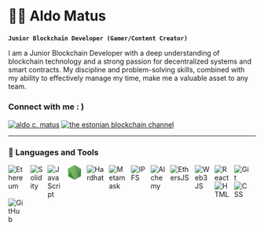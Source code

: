 # 👨‍🚀 Aldo Matus

**`Junior Blockchain Developer (Gamer/Content Creator)`** 

I am a Junior Blockchain Developer with a deep understanding of blockchain technology and a strong passion for decentralized systems and smart contracts. My discipline and problem-solving skills, combined with my ability to effectively manage my time, make me a valuable asset to any team. 

### Connect with me : )

<p align="left">
<a href="https://linkedin.com/in/aldo-matus117/" target="blank"><img align="center" src="https://raw.githubusercontent.com/rahuldkjain/github-profile-readme-generator/master/src/images/icons/Social/linked-in-alt.svg" alt="aldo c. matus" height="30" width="40" /></a>
<a href="https://www.youtube.com/@E-ChainChannel/featured" target="blank"><img align="center" src="https://raw.githubusercontent.com/rahuldkjain/github-profile-readme-generator/master/src/images/icons/Social/youtube.svg" alt="the estonian blockchain channel" height="30" width="40" /></a>
</p>

---

### 🧰 Languages and Tools

<img align="left" alt="Ethereum" width="35px" style="padding-right:10px;" src="https://cdn-icons-png.flaticon.com/512/1777/1777889.png" />
<img align="left" alt="Solidity" width="25px" style="padding-right:10px;" src="https://upload.wikimedia.org/wikipedia/commons/9/98/Solidity_logo.svg"/>
<img align="left" alt="JavaScript" width="30px" style="padding-right:10px;" src="https://cdn.jsdelivr.net/gh/devicons/devicon/icons/javascript/javascript-plain.svg" />
<img align="left" alt="NodeJS" width="30px" style="padding-right:10px;" src="https://raw.githubusercontent.com/github/explore/80688e429a7d4ef2fca1e82350fe8e3517d3494d/topics/nodejs/nodejs.png" />
<img align="left" alt="Hardhat" width="35px" style="padding-right:10px;" src="https://seeklogo.com/images/H/hardhat-logo-888739EBB4-seeklogo.com.png" />
<img align="left" alt="Metamask" width="35px" style="padding-right:10px;" src="https://upload.wikimedia.org/wikipedia/commons/thumb/3/36/MetaMask_Fox.svg/512px-MetaMask_Fox.svg.png?20220831120339" />
<img align="left" alt="IPFS" width="30px" style="padding-right:10px;" src="https://upload.wikimedia.org/wikipedia/commons/1/18/Ipfs-logo-1024-ice-text.png" />
<img align="left" alt="Alchemy" width="30px" style="padding-right:10px;" src="https://cdn-images-1.medium.com/max/1200/1*CdsRz3lSVUId4gN_AdIJPQ.png" />
<img align="left" alt="EthersJS" width="40px" style="padding-right:10px;" src="https://seeklogo.com/images/E/ethers-logo-D5B86204D8-seeklogo.com.png" />
<img align="left" alt="Web3JS" width="30px" style="padding-right:10px;" src="https://seeklogo.com/images/W/web3js-logo-62DEE79B50-seeklogo.com.png?v=637807958120000000" />
<img align="left" alt="React" width="30px" style="padding-right:10px;" src="https://cdn.jsdelivr.net/gh/devicons/devicon/icons/react/react-original.svg" />
<img align="left" alt="Git" width="30px" style="padding-right:10px;" src="https://cdn.jsdelivr.net/gh/devicons/devicon/icons/git/git-original.svg" />
<img align="left" alt="HTML" width="30px" style="padding-right:10px;" src="https://cdn.jsdelivr.net/gh/devicons/devicon/icons/html5/html5-plain.svg" />
<img align="left" alt="CSS" width="30px" style="padding-right:10px;" src="https://cdn.jsdelivr.net/gh/devicons/devicon/icons/css3/css3-plain.svg" />
<img align="left" alt="GitHub" width="30px" style="padding-right:10px;" src="https://cdn.jsdelivr.net/gh/devicons/devicon/icons/github/github-original.svg" />
<br />

#
